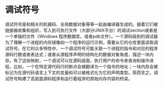 # 调试符号

调试符号是和相关的机器码、全局数据对象等等一起由编译器生成的。接着它们被链接器收集和组织，写入到可执行文件（大部分UNIX平台）的调试section或者是一个单独的文件（Windows 程序数据库，或者pdb文件）。一个源码级别的调试器为了理解一个进程的内存镜像如一个程序的运行示例，需要从它的仓库里面读取调试符号。在它的众多特性中，一个调试符号可能关联一个进程的指令和对应的程序源码行数或者表达式；或者从源程序声明的结构化的数据对象角度，描述一块内存。有了这些映射，一个调试可以在源码层面，执行用户的命令来查询和操作进程。比如，一个在特定源代码行的断点会被翻译为一个指令的地址；一块内存会被标记为在源代码语言上下文的变量和可以被格式化为它的声明类型。简而言之，调试符号构建了高层面源码程序和运行着程序的原始内存内容的桥梁。

